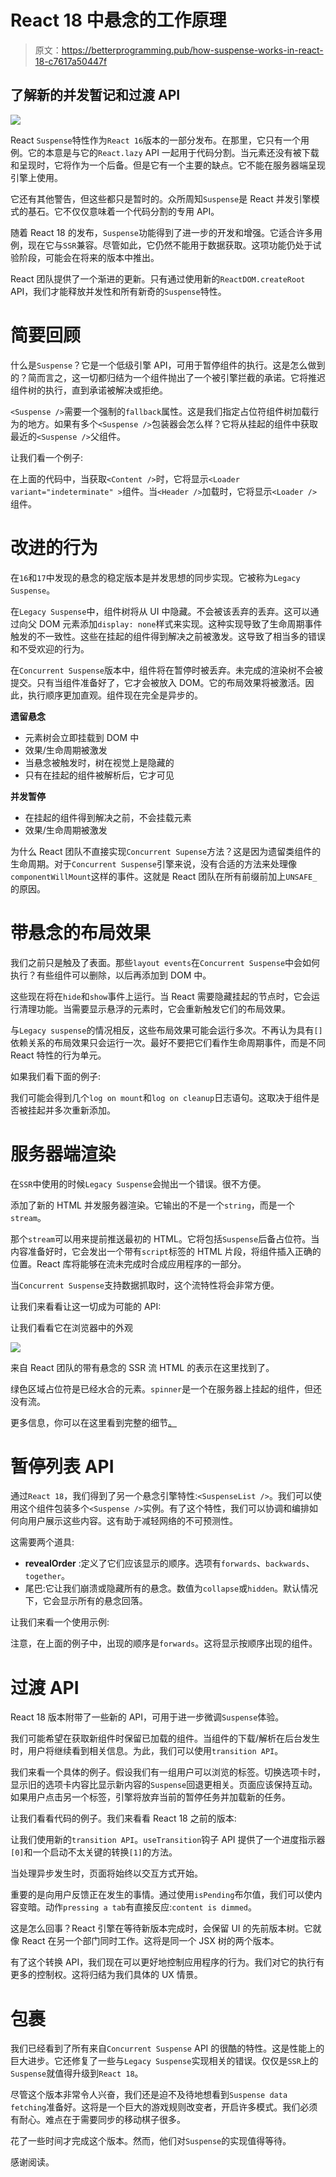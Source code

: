 # React 18 中悬念的工作原理

> 原文：<https://betterprogramming.pub/how-suspense-works-in-react-18-c7617a50447f>

## 了解新的并发暂记和过渡 API

![](img/6cd669bb95691d2fa362abe7db782326.png)

React `Suspense`特性作为`React 16`版本的一部分发布。在那里，它只有一个用例。它的本意是与它的`React.lazy` API 一起用于代码分割。当元素还没有被下载和呈现时，它将作为一个后备。但是它有一个主要的缺点。它不能在服务器端呈现引擎上使用。

它还有其他警告，但这些都只是暂时的。众所周知`Suspense`是 React 并发引擎模式的基石。它不仅仅意味着一个代码分割的专用 API。

随着 React 18 的发布，`Suspense`功能得到了进一步的开发和增强。它适合许多用例，现在它与`SSR`兼容。尽管如此，它仍然不能用于数据获取。这项功能仍处于试验阶段，可能会在将来的版本中推出。

React 团队提供了一个渐进的更新。只有通过使用新的`ReactDOM.createRoot` API，我们才能释放并发性和所有新奇的`Suspense`特性。

# 简要回顾

什么是`Suspense`？它是一个低级引擎 API，可用于暂停组件的执行。这是怎么做到的？简而言之，这一切都归结为一个组件抛出了一个被引擎拦截的承诺。它将推迟组件树的执行，直到承诺被解决或拒绝。

`<Suspense />`需要一个强制的`fallback`属性。这是我们指定占位符组件树加载行为的地方。如果有多个`<Suspense />`包装器会怎么样？它将从挂起的组件中获取最近的`<Suspense />`父组件。

让我们看一个例子:

在上面的代码中，当获取`<Content />`时，它将显示`<Loader variant="indeterminate" >`组件。当`<Header />`加载时，它将显示`<Loader />`组件。

# 改进的行为

在`16`和`17`中发现的悬念的稳定版本是并发思想的同步实现。它被称为`Legacy Suspense`。

在`Legacy Suspense`中，组件树将从 UI 中隐藏。不会被该丢弃的丢弃。这可以通过向父 DOM 元素添加`display: none`样式来实现。这种实现导致了生命周期事件触发的不一致性。这些在挂起的组件得到解决之前被激发。这导致了相当多的错误和不受欢迎的行为。

在`Concurrent Suspense`版本中，组件将在暂停时被丢弃。未完成的渲染树不会被提交。只有当组件准备好了，它才会被放入 DOM。它的布局效果将被激活。因此，执行顺序更加直观。组件现在完全是异步的。

**遗留悬念**

*   元素树会立即挂载到 DOM 中
*   效果/生命周期被激发
*   当悬念被触发时，树在视觉上是隐藏的
*   只有在挂起的组件被解析后，它才可见

**并发暂停**

*   在挂起的组件得到解决之前，不会挂载元素
*   效果/生命周期被激发

为什么 React 团队不直接实现`Concurrent Supense`方法？这是因为遗留类组件的生命周期。对于`Concurrent Suspense`引擎来说，没有合适的方法来处理像`componentWillMount`这样的事件。这就是 React 团队在所有前缀前加上`UNSAFE_`的原因。

# 带悬念的布局效果

我们之前只是触及了表面。那些`layout events`在`Concurrent Suspense`中会如何执行？有些组件可以删除，以后再添加到 DOM 中。

这些现在将在`hide`和`show`事件上运行。当 React 需要隐藏挂起的节点时，它会运行清理功能。当需要显示悬浮的元素时，它会重新触发它们的布局效果。

与`Legacy suspense`的情况相反，这些布局效果可能会运行多次。不再认为具有`[]`依赖关系的布局效果只会运行一次。最好不要把它们看作生命周期事件，而是不同 React 特性的行为单元。

如果我们看下面的例子:

我们可能会得到几个`log on mount`和`log on cleanup`日志语句。这取决于组件是否被挂起并多次重新添加。

# 服务器端渲染

在`SSR`中使用的时候`Legacy Suspense`会抛出一个错误。很不方便。

添加了新的 HTML 并发服务器渲染。它输出的不是一个`string`，而是一个`stream`。

那个`stream`可以用来提前推送最初的 HTML。它将包括`Suspense`后备占位符。当内容准备好时，它会发出一个带有`script`标签的 HTML 片段，将组件插入正确的位置。React 库将能够在流未完成时合成应用程序的一部分。

当`Concurrent Suspense`支持数据抓取时，这个流特性将会非常方便。

让我们来看看让这一切成为可能的 API:

让我们看看它在浏览器中的外观

![](img/855b4be54158b004c5583a13ccb09edc.png)

来自 React 团队的带有悬念的 SSR 流 HTML 的表示在这里找到了。

绿色区域占位符是已经水合的元素。`spinner`是一个在服务器上挂起的组件，但还没有流。

更多信息，你可以在这里看到完整的细节[。](https://github.com/reactwg/react-18/discussions/37)

# 暂停列表 API

通过`React 18`，我们得到了另一个悬念引擎特性:`<SuspenseList />`。我们可以使用这个组件包装多个`<Suspense />`实例。有了这个特性，我们可以协调和编排如何向用户展示这些内容。这有助于减轻网络的不可预测性。

这需要两个道具:

*   **revealOrder** :定义了它们应该显示的顺序。选项有`forwards`、`backwards`、`together`。
*   尾巴:它让我们崩溃或隐藏所有的悬念。数值为`collapse`或`hidden`。默认情况下，它会显示所有的悬念回落。

让我们来看一个使用示例:

注意，在上面的例子中，出现的顺序是`forwards`。这将显示按顺序出现的组件。

# 过渡 API

React 18 版本附带了一些新的 API，可用于进一步微调`Suspense`体验。

我们可能希望在获取新组件时保留已加载的组件。当组件的下载/解析在后台发生时，用户将继续看到相关信息。为此，我们可以使用`transition API`。

我们来看一个具体的例子。假设我们有一组用户可以浏览的标签。切换选项卡时，显示旧的选项卡内容比显示新内容的`Suspense`回退更相关。页面应该保持互动。如果用户点击另一个标签，引擎将放弃当前的暂停任务并加载新的任务。

让我们看看代码的例子。我们来看看 React 18 之前的版本:

让我们使用新的`transition API`。`useTransition`钩子 API 提供了一个进度指示器`[0]`和一个启动不太关键的转换`[1]`的方法。

当处理异步发生时，页面将始终以交互方式开始。

重要的是向用户反馈正在发生的事情。通过使用`isPending`布尔值，我们可以使内容变暗。动作`pressing a tab`有直接反应:`content is dimmed`。

这是怎么回事？React 引擎在等待新版本完成时，会保留 UI 的先前版本树。它就像 React 在另一个部门同时工作。这将是同一个 JSX 树的两个版本。

有了这个转换 API，我们现在可以更好地控制应用程序的行为。我们对它的执行有更多的控制权。这将归结为我们具体的 UX 情景。

# 包裹

我们已经看到了所有来自`Concurrent Suspense` API 的很酷的特性。这是性能上的巨大进步。它还修复了一些与`Legacy Suspense`实现相关的错误。仅仅是`SSR`上的`Suspense`就值得升级到`React 18`。

尽管这个版本非常令人兴奋，我们还是迫不及待地想看到`Suspense data fetching`准备好。这将是一个巨大的游戏规则改变者，开启许多模式。我们必须有耐心。难点在于需要同步的移动棋子很多。

花了一些时间才完成这个版本。然而，他们对`Suspense`的实现值得等待。

感谢阅读。